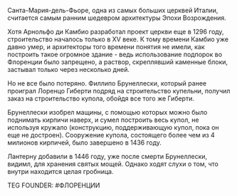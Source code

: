 Санта-Мария-дель-Фьоре, одна из самых больших церквей Италии, считается самым ранним шедевром архитектуры Эпохи Возрождения.

Хотя Арнольфо ди Камбио разработал проект церкви еще в 1296 году, строительство началось только в XV веке. К тому времени Камбио уже давно умер, и архитекторы того времени понятия не имели, как построить такое огромное здание - ведь использование подпорок во Флоренции было запрещено, а раствор, скреплявший каменные блоки, застывал только через несколько дней.

Но не все было потеряно. Филлипо Брунеллески, который ранее проиграл Лоренцо Гиберти подряд на строительство купельни, получил заказ на строительство купола, обойдя все того же Гиберти.

Брунеллески изобрел мащины, с помощью которых можно было поднимать кирпичи наверх, и сумел построить весь купол, не используя кружало (конструкцию, поддерживающую купол, пока он еще не достроен). Сооружение купола, состоящего более чем из 4 милионов кирпичей, было завершено в 1436 году.

Лантерну добавили в 1446 году, уже после смерти Брунеллески, видимл, для хранения святых мощей. Однако ходят слухи о том, что внутри находится целая гробница.







TEG FOUNDER:
#ФЛОРЕНЦИИ